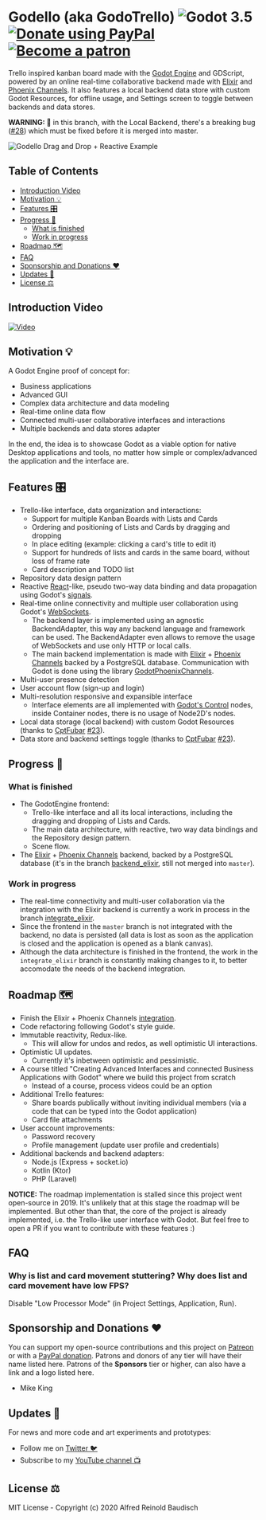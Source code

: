 # Godello (aka GodoTrello) ![Godot 3.5](https://img.shields.io/badge/godot-v3.5-%23478cbf) [![Donate using PayPal](https://raw.githubusercontent.com/laurent22/joplin/dev/Assets/WebsiteAssets/images/badges/Donate-PayPal-green.svg)](https://www.paypal.com/donate?hosted_button_id=FC5FTRRE3548C) [![Become a patron](https://raw.githubusercontent.com/laurent22/joplin/dev/Assets/WebsiteAssets/images/badges/Patreon-Badge.svg)](https://www.patreon.com/alfredbaudisch)

Trello inspired kanban board made with the [Godot Engine](http://godotengine.org/) and GDScript, powered by an online real-time collaborative backend made with [Elixir](https://elixir-lang.org/) and [Phoenix Channels](https://phoenixframework.org/). It also features a local backend data store with custom Godot Resources, for offline usage, and Settings screen to toggle between backends and data stores.

**WARNING: 🚧** in this branch, with the Local Backend, there's a breaking bug ([#28](https://github.com/alfredbaudisch/Godello/issues/28)) which must be fixed before it is merged into master.

![Godello Drag and Drop + Reactive Example](./doc/godello-drag-and-drop-example.gif)

## Table of Contents

- [Introduction Video](#introduction-video)
- [Motivation 💡](#motivation-)
- [Features 🎛️](#features-️)
- [Progress 🚧](#progress-)
  - [What is finished](#what-is-finished)
  - [Work in progress](#work-in-progress)
- [Roadmap 🗺️](#roadmap-️)
- [FAQ](#faq)
- [Sponsorship and Donations ❤️](#sponsorship-and-donations-️)
- [Updates 📡](#updates-)
- [License ⚖️](#license-%EF%B8%8F)

## Introduction Video

[![Video](./doc/video_preview.png)](https://www.youtube.com/watch?v=Ckc8zEEjyfo)

## Motivation 💡

A Godot Engine proof of concept for:

- Business applications
- Advanced GUI
- Complex data architecture and data modeling
- Real-time online data flow
- Connected multi-user collaborative interfaces and interactions
- Multiple backends and data stores adapter

In the end, the idea is to showcase Godot as a viable option for native Desktop applications and tools, no matter how simple or complex/advanced the application and the interface are.

## Features 🎛️

- Trello-like interface, data organization and interactions:
  - Support for multiple Kanban Boards with Lists and Cards
  - Ordering and positioning of Lists and Cards by dragging and dropping
  - In place editing (example: clicking a card's title to edit it)
  - Support for hundreds of lists and cards in the same board, without loss of frame rate
  - Card description and TODO list
- Repository data design pattern
- Reactive [React](https://reactjs.org/)-like, pseudo two-way data binding and data propagation using Godot's [signals](https://docs.godotengine.org/en/stable/getting_started/step_by_step/signals.html).
- Real-time online connectivity and multiple user collaboration using Godot's [WebSockets](https://docs.godotengine.org/en/stable/tutorials/networking/websocket.html).
  - The backend layer is implemented using an agnostic BackendAdapter, this way any backend language and framework can be used. The BackendAdapter even allows to remove the usage of WebSockets and use only HTTP or local calls.
  - The main backend implementation is made with [Elixir](http://elixir-lang.org/) + [Phoenix Channels](https://phoenixframework.org/) backed by a PostgreSQL database. Communication with Godot is done using the library [GodotPhoenixChannels](https://github.com/alfredbaudisch/GodotPhoenixChannels).
- Multi-user presence detection
- User account flow (sign-up and login)
- Multi-resolution responsive and expansible interface
  - Interface elements are all implemented with [Godot's Control](https://docs.godotengine.org/en/stable/classes/class_control.html) nodes, inside Container nodes, there is no usage of Node2D's nodes.
- Local data storage (local backend) with custom Godot Resources (thanks to [CptFubar](https://github.com/CptFubar) [#23](https://github.com/alfredbaudisch/Godello/pull/23)).
- Data store and backend settings toggle (thanks to [CptFubar](https://github.com/CptFubar) [#23](https://github.com/alfredbaudisch/Godello/pull/23)).

## Progress 🚧

### What is finished

- The GodotEngine frontend:
  - Trello-like interface and all its local interactions, including the dragging and dropping of Lists and Cards.
  - The main data architecture, with reactive, two way data bindings and the Repository design pattern.
  - Scene flow.
- The [Elixir](https://elixir-lang.org/) + [Phoenix Channels](https://phoenixframework.org/) backend, backed by a PostgreSQL database (it's in the branch [backend_elixir](https://github.com/alfredbaudisch/Godello/tree/backend_elixir), still not merged into `master`).

### Work in progress

- The real-time connectivity and multi-user collaboration via the integration with the Elixir backend is currently a work in process in the branch [integrate_elixir](https://github.com/alfredbaudisch/Godello/tree/integrate_elixir).
- Since the frontend in the `master` branch is not integrated with the backend, no data is persisted (all data is lost as soon as the application is closed and the application is opened as a blank canvas).
- Although the data architecture is finished in the frontend, the work in the `integrate_elixir` branch is constantly making changes to it, to better accomodate the needs of the backend integration.

## Roadmap 🗺️

- Finish the Elixir + Phoenix Channels [integration](https://github.com/alfredbaudisch/Godello/tree/integrate_elixir).
- Code refactoring following Godot's style guide.
- Immutable reactivity, Redux-like.
  - This will allow for undos and redos, as well optimistic UI interactions.
- Optimistic UI updates.
  - Currently it's inbetween optimistic and pessimistic.
- A course titled "Creating Advanced Interfaces and connected Business Applications with Godot" where we build this project from scratch
  - Instead of a course, process videos could be an option
- Additional Trello features:
  - Share boards publically without inviting individual members (via a code that can be typed into the Godot application)
  - Card file attachments
- User account improvements:
  - Password recovery
  - Profile management (update user profile and credentials)
- Additional backends and backend adapters:
  - Node.js (Express + socket.io)
  - Kotlin (Ktor)
  - PHP (Laravel)  

**NOTICE:** The roadmap implementation is stalled since this project went open-source in 2019. It's unlikely that at this stage the roadmap will be implemented. But other than that, the core of the project is already implemented, i.e. the Trello-like user interface with Godot. But feel free to open a PR if you want to contribute with these features :)


## FAQ
### Why is list and card movement stuttering? Why does list and card movement have low FPS?
Disable "Low Processor Mode" (in Project Settings, Application, Run).

## Sponsorship and Donations ❤️

You can support my open-source contributions and this project on [Patreon](https://www.patreon.com/alfredbaudisch) or with a [PayPal donation](https://www.paypal.com/donate?hosted_button_id=FC5FTRRE3548C). Patrons and donors of any tier will have their name listed here. Patrons of the **Sponsors** tier or higher, can also have a link and a logo listed here.

- Mike King

## Updates 📡

For news and more code and art experiments and prototypes:

- Follow me on [Twitter 🐦](https://twitter.com/alfredbaudisch)
- Subscribe to my [YouTube channel 📺](https://www.youtube.com/alfredbaudischcreations)

## License ⚖️

MIT License - Copyright (c) 2020 Alfred Reinold Baudisch
